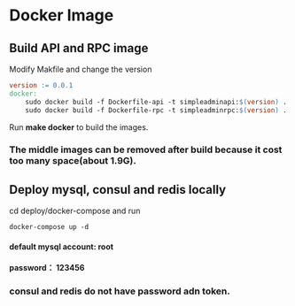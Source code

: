 # Docker Image

## Build API and RPC image
Modify Makfile and change the version
```makefile
version := 0.0.1
docker:
	sudo docker build -f Dockerfile-api -t simpleadminapi:$(version) .
	sudo docker build -f Dockerfile-rpc -t simpleadminrpc:$(version) .
```

Run **make docker**  to build the images.

### The middle images can be removed after build because it cost too many space(about 1.9G).

## Deploy mysql, consul and redis locally

cd deploy/docker-compose and run
```shell
docker-compose up -d
```

#### default mysql account: root
#### password： 123456

### consul and redis do not have password adn token.